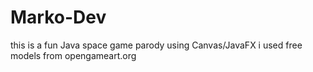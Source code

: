 # Marko-Dev
this is a fun Java space game parody using Canvas/JavaFX 
i used free models from opengameart.org
